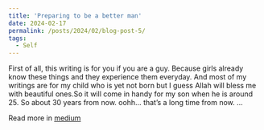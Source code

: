 ```yaml
---
title: 'Preparing to be a better man'
date: 2024-02-17
permalink: /posts/2024/02/blog-post-5/
tags:
  - Self
---
```


First of all, this writing is for you if you are a guy. Because girls already know these things and they experience them everyday. And most of my writings are for my child who is yet not born but I guess Allah will bless me with beautiful ones.So it will come in handy for my son when he is around 25. So about 30 years from now. oohh… that’s a long time from now. ...

Read more in [medium](https://medium.com/@rafsunsheikh116/preparing-to-be-a-better-man-4da7ea985a5e)
